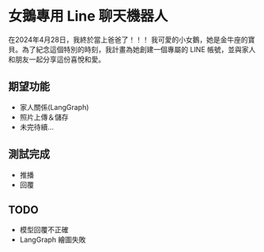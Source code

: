 # 女鵝專用 Line 聊天機器人
在2024年4月28日，我終於當上爸爸了！！！
我可愛的小女鵝，她是金牛座的寶貝。為了紀念這個特別的時刻，我計畫為她創建一個專屬的 LINE 帳號，並與家人和朋友一起分享這份喜悅和愛。

## 期望功能
- 家人關係(LangGraph)
- 照片上傳＆儲存
- 未完待續...

## 測試完成
- 推播
- 回覆


## TODO
- 模型回覆不正確
- LangGraph 繪圖失敗
